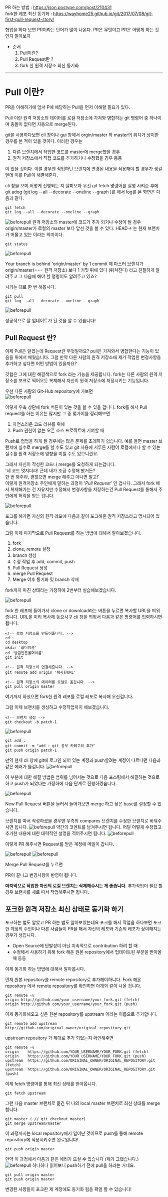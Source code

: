 PR 하는 방법 : https://json.postype.com/post/210431 <br/>
fork한 레포 최신 동기화 : https://wayhome25.github.io/git/2017/07/08/git-first-pull-request-story/

협업을 하다 보면 PR이라는 단어가 많이 나온다.
PR은 무엇이고
PR은 어떻게 하는 것인지 알아보자

- 순서
  1. Pull이란?
  2. Pull Request란 ?
  3. fork 한 원격 저장소 최신 동기화

---

# Pull 이란?

PR을 이해하기에 앞서 P에 해당하는 Pull을 먼저 이해할 필요가 있다.

Pull 이란 원격 저장소의 데이터를 로컬 저장소에 가져와 병합하는 git 명령어 중 하나이며 충돌이 없다면 자동으로 merge된다.

git을 사용하다보면 cli 창이나 gui 창에서 orgin/master 와 master의 위치가 상이한 경우를 본 적이 있을 것이다. 이러한 경우는

1. 다른 브랜치에서 작업한 코드를 master에 merge했을 경우
2. 원격 저장소에서 직접 코드를 추가하거나 수정했을 경우 등등

이 있을 것이다.
이럴 경우엔 작업하던 브랜치에 변경된 내용을 적용해야 할 경우가 생길텐데 이를 Pull이 해결해준다.

cli 창을 보며 어떻게 진행되는 지 살펴보자
우선 git fetch 명령어를 실행 시켜준 후에
git adog (git log --all --decorate --oneline --graph )를 해서 log를 본 화면은 다음과 같다.

```
git fetch
git log --all --decorate --oneline --graph
```

![beforepull](./img/beforepull.png)
원격 저장소의 master에 코드가 추가 되거나 수정이 될 경우
origin/master가 로컬의 master 보다 앞선 것을 볼 수 있다.
HEAD-> 는 현재 브랜치가 머물고 있는 이라는 의미이다.

```git
git status
```

![beforepull](./img/beforepull-status.png)

Your branch is behind 'origin/master' by 1 commit
제 마스터 브랜치가 origin/master(=== 원격 저장소) 보다 1 커밋 뒤에 있다 (뒤쳐진다) 라고 친절하게 알려주고 그 다음에 해야 할 명령어도 알려주고 있죠?

시키는 대로 한 번 해봅시다.

```git
git pull
git log --all --decorate --oneline --graph
```

![beforepull](./img/afterPull.png)

성공적으로 잘 업데이트가 된 것을 알 수 있습니다!

## Pull Request 란?

이제 Pull은 알겠는데 Request란 무엇일까요?
pull은 가져와서 병합한다는 기능이 있음을 위에서 배웠습니다.
그럼 만약 다른 사람의 원격 저장소에 제가 작업한 변경사항을 추가하고 싶다면 어떤 방법이 있을까요?

깃헙은 그에 대한 해결책으로 fork 라는 기능을 제공합니다.
fork는 다른 사람의 원격 저장소를 포크로 찍어오듯 복제해서 자신이 원격 저장소에 저장시키는 기능입니다.

우선 다른 사람의 Git-Hub repository에 가보면  
![beforepull](./img/beforefork.png)

이렇게 우측 상단에 fork 버튼이 있는 것을 볼 수 있을 겁니다.
fork를 해서 Pull request를 하는 이유는 많지만 그 중 몇가지를 정리해보면

1. 자연스러운 코드 리뷰를 위해
2. Push 권한이 없는 오픈 소스 프로젝트에 기여할 때

Push로 협업을 하게 될 경우에는 많은 문제를 초래하기 쉽습니다. 예를 들면 master 브랜치에 실수로 merge를 할 수도 있고 git 사용에 서투른 사람이 로컬에서나 할 수 있는 실수를 원격 저장소에 영향을 미칠 수도 있으니깐요.

그래서 자신이 작성한 코드나 merge를 요청하게 되는겁니다. <br/>
'네 코드 멋지더라! 근데 내가 조금 수정해 봤거든?<br/> 한 번 봐주라, 괜찮으면 merge 해주고 아니면 말고!' <br/>
이렇게 원격저장소 주인에게 말하는 과정이 _'Pull Request'_ 인 겁니다.
그래서 fork 해서 복제해가는 건 자유지만 수정해서 변경사항을 저장하는건 Pull Request를 통해서 주인에게 허락을 받는 겁니다.

![beforepull](./img/afterfork.png)

포크를 해가면 자신의 원격 레포에 다음과 같이 포크해온 원격 저장소라고 명시되어 있습니다.

그럼 이제 마지막으로 Pull Request를 하는 방법에 대해서 알아보겠습니다.

1. fork
2. clone, remote 설정
3. branch 생성
4. 수정 작업 후 add, commit, push
5. Pull Request 생성
6. merge Pull Request
7. Merge 이후 동기화 및 branch 삭제

fork까지 마친 상태라는 가정하에 2번부터 실습해보겠습니다.

![beforepull](./img/clone.png)

fork 한 레포에 들어가서 clone or download라는 버튼을 누르면 복사할 URL을 띄워줍니다.
URL을 미리 복사해 놓으시구
cli 창을 띄워서 다음과 같은 명령어를 입력하시면 됩니다.

```
<!-- 로컬 저장소를 만들어줍니다. -->
cd ~
cd desktop
mkdir '폴더이름'
cd '방금만든폴더이름'
git init

<!-- 원격 저장소와 연결해줍니다. -->
git remote add origin '복사한URL'

<!-- 원격 저장소의 데이터를 로컬로 옮깁니다. -->
git pull origin master
```

여기까지 하셨으면 fork한 원격 레포를 로컬 레포로 복사해 오신겁니다.

그럼 이제 브랜치를 생성하고 수정작업까지 해보겠습니다.

```
<!-- 브랜치 생성 -->
git checkout -b patch-1
```

![beforepull](./img/modify.png)

```
git add .
git commit -m "add : git 공부 카테고리 추가"
git push origin patch-1
```

만약 현제 cli 창에 git에 로그인 되어 있는 계정과 push할려는 계정이 다르다면 다음과 같은 에러가 뜰겁니다.
![beforepull](./img/error.png)

이 부분에 대한 해결 방법은 범위를 넘어서는 것으로 다음 포스팅에서 해결하는 것으로 하고 push가 되었다는 가정하에 다음 단계로 진행하겠습니다.

![beforepull](./img/PRbtn.png)

New Pull Request 버튼을 눌러서 들어가보면
merge 하고 싶은 base를 설정할 수 있습니다.

브랜치를 따서 작성하셨을 경우엔 우측의 compares 브랜치를 수정한 브랜치로 바꿔주시면 됩니다.
![beforepull](./img/createPR.png)
약간의 코멘트를 남겨주시면 됩니다.
어딜 어떻게 수정했고 추가한 내용에 대한 대략적인 설명을 적어주시면 됩니다.
![beforepull](./img/commnet.png)

이렇게 PR 해주시면 Request를 받은 계정에 메일이 갑니다.

![beforepull](./img/afterPR.png)
![beforepull](./img/MergePR.png)

Merge Pull Request를 누르면

PR이 끝나고 변경사항이 반영이 됩니다.

**마지막으로 작업한 자신의 로컬 브랜치는 삭제해주시는 게 좋습니다.**
추가작업이 필요 할 경우 브랜치를 새로 따서 작업해주시면 됩니다.

## 포크한 원격 저장소 최신 상태로 동기화 하기

포크하는 법도 알았고 PR 하는 법도 알아보았는데요
포크를 해서 작업을 하다보면 포크한 계정의 주인이나 다른 사람들이 PR을 해서 자신의 레포와 기존의 레포가 상이해지는 경우가 생깁니다.

- Open Source에 단발성이 아닌 지속적으로 contribution 하려 할 때
- 수정해서 사용하기 위해 fork 해온 원본 repository에서 업데이트된 부분을 받아올 때 등등

이제 동기화 하는 방법에 대해서 알아봅시다.

먼저 원본 repository를 remote repository로 추가해야하니다.
Fork 해온 repository 에서 remote repository를 확인하면 아래와 같이 나올 겁니다.

```
git remote -v
origin http://github.com/your_username/your_fork.git (fetch)
origin http://github.com/your_username/your_fork.git (push)
```

이제 동기화해오고 싶은 원본 repository를 upstream 이라는 이름으로 추가합니다.

```
git remote add upstream http://github.com/original_owner/original_repository.git
```

upstream repository 가 제대로 추가 되었는지 확인해주면

```
git remote -v
origin    https://github.com/YOUR_USERNAME/YOUR_FORK.git (fetch)
origin    https://github.com/YOUR_USERNAME/YOUR_FORK.git (push)
upstream  https://github.com/ORIGINAL_OWNER/ORIGINAL_REPOSITORY.git (fetch)
upstream  https://github.com/ORIGINAL_OWNER/ORIGINAL_REPOSITORY.git (push)
```

이제 fetch 명령어를 통해 최신 상태를 받아옵니다.

```
git fetch upstream
```

그런 다음 master 브랜치로 옮긴 뒤 나의 local master 브랜치로 최신 상태를 merge합니다.

```
git master ( // git checkout master)
git merge upstream/master
```

이 과정까지는 local repository에서 일어난 것이므로 push를 통해 remote repository에 적용시켜주면 완료입니다! 

```
git push origin master
```

만약 이 과정에서 다음과 같은 에러가 뜨실 수 있습니다 (제가 그랬습니다.)
![beforepull](./img/pushError.png)
하나하나 읽어보니 push하기 전에 pull을 하라는 거네요. 

```
git pull origin master
git push origin master
```

변경된 사항들이 포크한 제 계정에도 동기화 됨을 확일 할 수 있습니다! 


